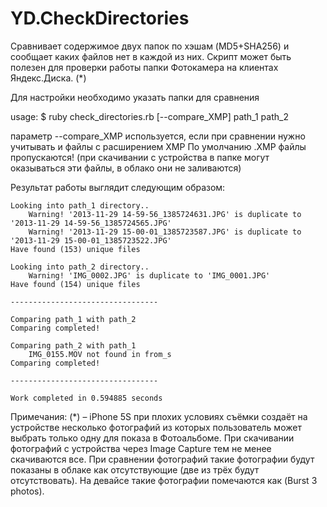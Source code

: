 YD.CheckDirectories
===================

Сравнивает содержимое двух папок по хэшам (MD5+SHA256) и сообщает каких файлов нет в каждой из них. 
Скрипт может быть полезен для проверки работы папки Фотокамера на клиентах Яндекс.Диска. (*)

Для настройки необходимо указать папки для сравнения

usage:
$ ruby check_directories.rb [--compare_XMP] path_1 path_2

параметр --compare_XMP используется, если при сравнении нужно учитывать и файлы с расширением XMP
По умолчанию .XMP файлы пропускаются! (при скачивании с устройства в папке могут оказываться эти файлы, в облако они не заливаются)

Результат работы выглядит следующим образом:

```
Looking into path_1 directory..
	Warning! '2013-11-29 14-59-56_1385724631.JPG' is duplicate to '2013-11-29 14-59-56_1385724565.JPG'
	Warning! '2013-11-29 15-00-01_1385723587.JPG' is duplicate to '2013-11-29 15-00-01_1385723522.JPG'
Have found (153) unique files

Looking into path_2 directory..
	Warning! 'IMG_0002.JPG' is duplicate to 'IMG_0001.JPG'
Have found (154) unique files

---------------------------------

Comparing path_1 with path_2
Comparing completed!

Comparing path_2 with path_1
	IMG_0155.MOV not found in from_s
Comparing completed!

---------------------------------

Work completed in 0.594885 seconds

```

Примечания:
(*) – iPhone 5S при плохих условиях съёмки создаёт на устройстве несколько фотографий из которых пользователь может выбрать только одну для показа в Фотоальбоме. При скачивании фотографий с устройства через Image Capture тем не менее скачиваются все. При сравнении фотографий такие фотографии будут показаны в облаке как отсутствующие (две из трёх будут отсутствовать). На девайсе такие фотографии помечаются как (Burst 3 photos).
